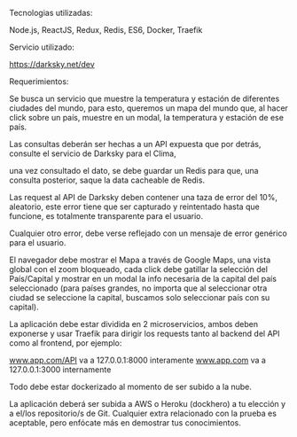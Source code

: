Tecnologias utilizadas:

Node.js, ReactJS, Redux, Redis, ES6, Docker, Traefik

Servicio utilizado:

https://darksky.net/dev

Requerimientos:

Se busca un servicio que muestre la temperatura y estación de diferentes
ciudades del mundo, para esto, queremos un mapa del mundo que, al hacer click
sobre un país, muestre en un modal, la temperatura y estación de ese país.

Las consultas deberán ser hechas a un API expuesta que por detrás, consulte el
servicio de Darksky para el Clima,

una vez consultado el dato, se debe guardar un Redis para que, una consulta
posterior, saque la data cacheable de Redis.

Las request al API de Darksky deben contener una taza de error del 10%,
aleatorio, este error tiene que ser capturado y reintentado hasta que funcione,
es totalmente transparente para el usuario.

Cualquier otro error, debe verse reflejado con un mensaje de error genérico para
el usuario.

El navegador debe mostrar el Mapa a través de Google Maps, una vista global con
el zoom bloqueado, cada click debe gatillar la selección del País/Capital y
mostrar en un modal la info necesaria de la capital del país seleccionado (para
países grandes, no importa que al seleccionar otra ciudad se seleccione la
capital, buscamos solo seleccionar país con su capital).

La aplicación debe estar dividida en 2 microservicios, ambos deben exponerse y
usar Traefik para dirigir los requests tanto al backend del API como al
frontend, por ejemplo:

www.app.com/API va a 127.0.0.1:8000 interamente www.app.com va a 127.0.0.1:3000
internamente

Todo debe estar dockerizado al momento de ser subido a la nube.

La aplicación deberá ser subida a AWS o Heroku (dockhero) a tu elección y a
el/los repositorio/s de Git. Cualquier extra relacionado con la prueba es
aceptable, pero enfócate más en demostrar tus conocimientos.
